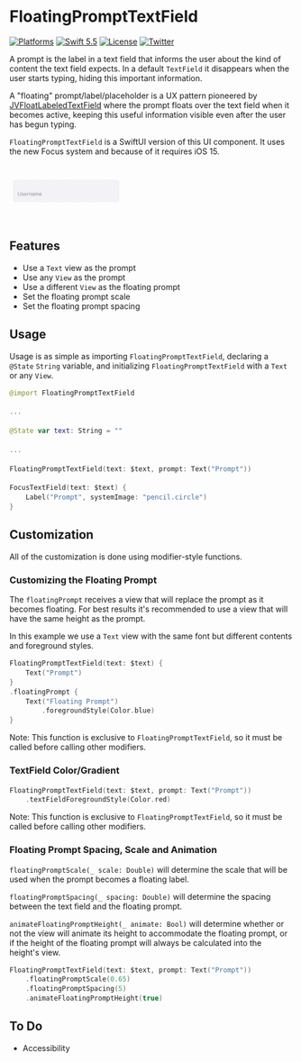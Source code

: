 # FloatingPromptTextField

[![Platforms](https://img.shields.io/badge/platforms-iOS-lightgray.svg)]()
[![Swift 5.5](https://img.shields.io/badge/swift-5.5-red.svg?style=flat)](https://developer.apple.com/swift)
[![License](https://img.shields.io/badge/license-MIT-lightgrey.svg)](https://opensource.org/licenses/MIT)
[![Twitter](https://img.shields.io/badge/twitter-@emiliopelaez-blue.svg)](http://twitter.com/emiliopelaez)

A prompt is the label in a text field that informs the user about the kind of content the text field expects. In a default `TextField` it disappears when the user starts typing, hiding this important information.

A "floating" prompt/label/placeholder is a UX pattern pioneered by [JVFloatLabeledTextField](https://github.com/jverdi/JVFloatLabeledTextField) where the prompt floats over the text field when it becomes active, keeping this useful information visible even after the user has begun typing.

`FloatingPromptTextField` is a SwiftUI version of this UI component. It uses the new Focus system and because of it requires iOS 15. 

<p float="left">
  <img src="./Screenshots/Capture.gif" alt="Lock Screen" width=40% height=40%>
</p>

## Features

 * Use a `Text` view as the prompt
 * Use any `View` as the prompt
 * Use a different `View` as the floating prompt
 * Set the floating prompt scale
 * Set the floating prompt spacing

## Usage

Usage is as simple as importing `FloatingPromptTextField`, declaring a `@State` `String` variable, and initializing `FloatingPromptTextField` with a `Text` or any `View`.

```swift
@import FloatingPromptTextField

...

@State var text: String = ""

...

FloatingPromptTextField(text: $text, prompt: Text("Prompt"))

FocusTextField(text: $text) {
	Label("Prompt", systemImage: "pencil.circle")
}
```

## Customization

All of the customization is done using modifier-style functions.

### Customizing the Floating Prompt

The `floatingPrompt` receives a view that will replace the prompt as it becomes floating. For best results it's recommended to use a view that will have the same height as the prompt. 

In this example we use a `Text` view with the same font but different contents and foreground styles. 

```swift
FloatingPromptTextField(text: $text) {
	Text("Prompt")
}
.floatingPrompt {
	Text("Floating Prompt")
		.foregroundStyle(Color.blue)
}
```

Note: This function is exclusive to `FloatingPromptTextField`, so it must be called before calling other modifiers.

### TextField Color/Gradient

```swift
FloatingPromptTextField(text: $text, prompt: Text("Prompt"))
	.textFieldForegroundStyle(Color.red)
```

Note: This function is exclusive to `FloatingPromptTextField`, so it must be called before calling other modifiers.

### Floating Prompt Spacing, Scale and Animation 

`floatingPromptScale(_ scale: Double)` will determine the scale that will be used when the prompt becomes a floating label.

`floatingPromptSpacing(_ spacing: Double)` will determine the spacing between the text field and the floating prompt.

`animateFloatingPromptHeight(_ animate: Bool)` will determine whether or not the view will animate its height to accommodate the floating prompt, or if the height of the floating prompt will always be calculated into the height's view.

```swift
FloatingPromptTextField(text: $text, prompt: Text("Prompt"))
	.floatingPromptScale(0.65)
	.floatingPromptSpacing(5)
	.animateFloatingPromptHeight(true)
```

## To Do

 - Accessibility
